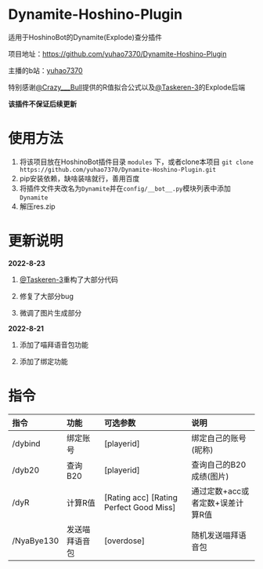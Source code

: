 # Dynamite-Hoshino-Plugin

适用于HoshinoBot的Dynamite(Explode)查分插件

项目地址：https://github.com/yuhao7370/Dynamite-Hoshino-Plugin

主播的b站：[yuhao7370](https://space.bilibili.com/275661582)

特别感谢[@Crazy___Bull](https://space.bilibili.com/335803482)提供的R值拟合公式以及[@Taskeren-3](https://space.bilibili.com/27656565)的Explode后端


**该插件不保证后续更新**

# 使用方法

1. 将该项目放在HoshinoBot插件目录 `modules` 下，或者clone本项目 `git clone https://github.com/yuhao7370/Dynamite-Hoshino-Plugin.git`
2. pip安装依赖，缺啥装啥就行，善用百度
3. 将插件文件夹改名为`Dynamite`并在`config/__bot__.py`模块列表中添加`Dynamite`
4. 解压res.zip

# 更新说明

**2022-8-23**

1. [@Taskeren-3](https://space.bilibili.com/27656565)重构了大部分代码

2. 修复了大部分bug

3. 微调了图片生成部分

**2022-8-21**

1. 添加了喵拜语音包功能

2. 添加了绑定功能

# 指令

| 指令              | 功能     | 可选参数              | 说明                            |
| :---------------- | :------- | :-------------------- | :------------------------------ |
| /dybind            | 绑定账号        |  [playerid]          | 绑定自己的账号(昵称)      |
| /dyb20            | 查询B20        |  [playerid]          | 查询自己的B20成绩(图片)      |
| /dyR        | 计算R值 |  [Rating acc] [Rating Perfect Good Miss]     | 通过定数+acc或者定数+误差计算R值     |
| /NyaBye130          | 发送喵拜语音包       |  [overdose]          | 随机发送喵拜语音包      |
